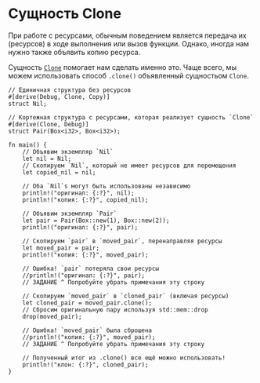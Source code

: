 # Сущность Clone

При работе с ресурсами, обычным поведением является передача их (ресурсов)
в ходе выполнения или вызов функции. Однако, иногда нам нужно
также объявить копию ресурса.

Сущность [`Clone`][clone] помогает нам сделать именно это. Чаще всего, мы можем
использовать способ `.clone()` объявленный сущностьом `Clone`.

```rust,editable
// Единичная структура без ресурсов
#[derive(Debug, Clone, Copy)]
struct Nil;

// Кортежная структура с ресурсами, которая реализует сущность `Clone`
#[derive(Clone, Debug)]
struct Pair(Box<i32>, Box<i32>);

fn main() {
    // Объявим экземпляр `Nil`
    let nil = Nil;
    // Скопируем `Nil`, который не имеет ресурсов для перемещения
    let copied_nil = nil;

    // Оба `Nil`s могут быть использованы независимо
    println!("оригинал: {:?}", nil);
    println!("копия: {:?}", copied_nil);

    // Объявим экземпляр `Pair`
    let pair = Pair(Box::new(1), Box::new(2));
    println!("оригинал: {:?}", pair);

    // Скопируем `pair` в `moved_pair`, перенаправляя ресурсы
    let moved_pair = pair;
    println!("копия: {:?}", moved_pair);

    // Ошибка! `pair` потеряла свои ресурсы
    //println!("оригинал: {:?}", pair);
    // ЗАДАНИЕ ^ Попробуйте убрать примечания эту строку

    // Скопируем `moved_pair` в `cloned_pair` (включая ресурсы)
    let cloned_pair = moved_pair.clone();
    // Сбросим оригинальную пару используя std::mem::drop
    drop(moved_pair);

    // Ошибка! `moved_pair` была сброшена
    //println!("копия: {:?}", moved_pair);
    // ЗАДАНИЕ ^ Попробуйте убрать примечания эту строку

    // Полученный итог из .clone() все ещё можно использовать!
    println!("клон: {:?}", cloned_pair);
}
```

[clone]: https://doc.rust-lang.org/std/clone/trait.Clone.html